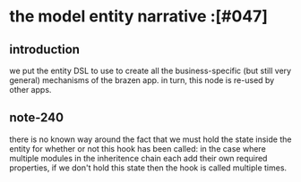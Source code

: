 # the model entity narrative :[#047]

## introduction

we put the entity DSL to use to create all the business-specific (but
still very general) mechanisms of the brazen app. in turn, this node is
re-used by other apps.



## note-240

there is no known way around the fact that we must hold the state inside
the entity for whether or not this hook has been called: in the case
where multiple modules in the inheritence chain each add their own
required properties, if we don't hold this state then the hook is called
multiple times.
